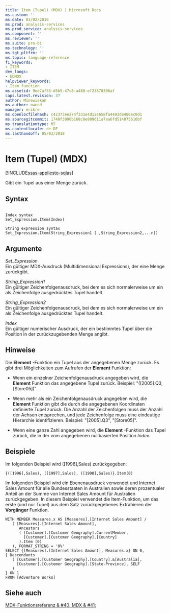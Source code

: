 ```yaml
---
title: Item (Tupel) (MDX) | Microsoft Docs
ms.custom: ''
ms.date: 03/02/2016
ms.prod: analysis-services
ms.prod_service: analysis-services
ms.component: ''
ms.reviewer: ''
ms.suite: pro-bi
ms.technology: ''
ms.tgt_pltfrm: ''
ms.topic: language-reference
f1_keywords:
- ITEM
dev_langs:
- kbMDX
helpviewer_keywords:
- Item function
ms.assetid: 9ee7af55-d5b5-47c8-a480-ef23878306af
caps.latest.revision: 37
author: Minewiskan
ms.author: owend
manager: erikre
ms.openlocfilehash: c42373ee274f331e4d12e658fa4403d8486ec0d1
ms.sourcegitcommit: 1740f3090b168c0e809611a7aa6fd514075616bf
ms.translationtype: MT
ms.contentlocale: de-DE
ms.lasthandoff: 05/03/2018
---
```

# <a name="item-tuple-mdx"></a>Item (Tupel) (MDX)
[!INCLUDE[ssas-appliesto-sqlas](../includes/ssas-appliesto-sqlas.md)]

  Gibt ein Tupel aus einer Menge zurück.  
  
## <a name="syntax"></a>Syntax  
  
```  
  
Index syntax  
Set_Expression.Item(Index)  
  
String expression syntax  
Set_Expression.Item(String_Expression1 [ ,String_Expression2,...n])  
```  
  
## <a name="arguments"></a>Argumente  
 *Set_Expression*  
 Ein gültiger MDX-Ausdruck (Multidimensional Expressions), der eine Menge zurückgibt.  
  
 *String_Expression1*  
 Ein gültiger Zeichenfolgenausdruck, bei dem es sich normalerweise um ein als Zeichenfolge ausgedrücktes Tupel handelt.  
  
 *String_Expression2*  
 Ein gültiger Zeichenfolgenausdruck, bei dem es sich normalerweise um ein als Zeichenfolge ausgedrücktes Tupel handelt.  
  
 *Index*  
 Ein gültiger numerischer Ausdruck, der ein bestimmtes Tupel über die Position in der zurückzugebenden Menge angibt.  
  
## <a name="remarks"></a>Hinweise  
 Die **Element** -Funktion ein Tupel aus der angegebenen Menge zurück. Es gibt drei Möglichkeiten zum Aufrufen der **Element** Funktion:  
  
-   Wenn ein einzelner Zeichenfolgenausdruck angegeben wird, die **Element** Funktion das angegebene Tupel zurück. Beispiel: "([2005].Q3, [Store05])".  
  
-   Wenn mehr als ein Zeichenfolgenausdruck angegeben wird, die **Element** Funktion gibt die durch die angegebenen Koordinaten definierte Tupel zurück. Die Anzahl der Zeichenfolgen muss der Anzahl der Achsen entsprechen, und jede Zeichenfolge muss eine eindeutige Hierarchie identifizieren. Beispiel: "[2005].Q3", "[Store05]".  
  
-   Wenn eine ganze Zahl angegeben wird, die **Element** -Funktion das Tupel zurück, die in der vom angegebenen nullbasierten Position *Index*.  
  
## <a name="examples"></a>Beispiele  
 Im folgenden Beispiel wird ([1996],Sales) zurückgegeben:  
  
 `{([1996],Sales), ([1997],Sales), ([1998],Sales)}.Item(0)`  
  
 Im folgenden Beispiel wird ein Ebenenausdruck verwendet und Internet Sales Amount für alle Bundesstaaten in Australien sowie deren prozentualer Anteil an der Summe von Internet Sales Amount für Australien zurückgegeben. In diesem Beispiel verwendet die Item-Funktion, um das erste (und nur Tupel) aus dem Satz zurückgegebenes Extrahieren der **Vorgänger** Funktion.  
  
```  
WITH MEMBER Measures.x AS [Measures].[Internet Sales Amount] /   
   ( [Measures].[Internet Sales Amount],    
      Ancestors   
      ( [Customer].[Customer Geography].CurrentMember,  
        [Customer].[Customer Geography].[Country]  
      ).Item (0)  
   ), FORMAT_STRING = '0%'  
SELECT {[Measures].[Internet Sales Amount], Measures.x} ON 0,  
{ Descendants   
   ( [Customer].[Customer Geography].[Country].&[Australia],  
     [Customer].[Customer Geography].[State-Province], SELF   
   )   
} ON 1  
FROM [Adventure Works]  
```  
  
## <a name="see-also"></a>Siehe auch  
 [MDX-Funktionsreferenz & #40; MDX & #41;](../mdx/mdx-function-reference-mdx.md)  
  
  
